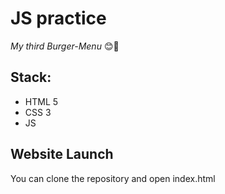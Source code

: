 # JS practice

_My third Burger-Menu_ 😊🍔 
## Stack: 
- HTML 5 
- CSS 3 
- JS 

## Website Launch
You can clone the repository and open index.html